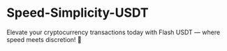 # Speed-Simplicity-USDT
Elevate your cryptocurrency transactions today with Flash USDT — where speed meets discretion! 🚀
